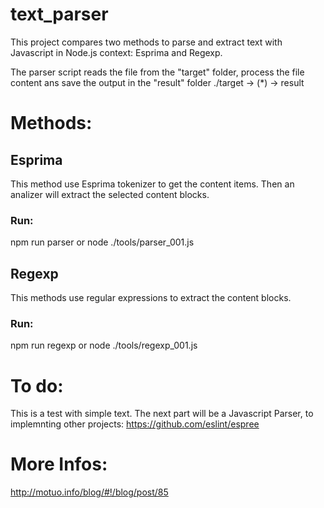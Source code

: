 # text_parser
This project compares two methods to parse and extract text with Javascript in Node.js context: Esprima and Regexp.

The parser script reads the file from the "target" folder, process the file content ans save the output in the "result" folder
./target  -> (*) -> result

# Methods:

## Esprima
This method use Esprima tokenizer to get the content items. Then an analizer will extract the selected content blocks.
### Run:
npm run parser
or
node ./tools/parser_001.js

## Regexp
This methods use regular expressions to extract the content blocks.
### Run:
npm run regexp
or
node ./tools/regexp_001.js

# To do:
This is a test with simple text. The next part will be a Javascript Parser, to implemnting other projects:
https://github.com/eslint/espree

# More Infos:
http://motuo.info/blog/#!/blog/post/85
